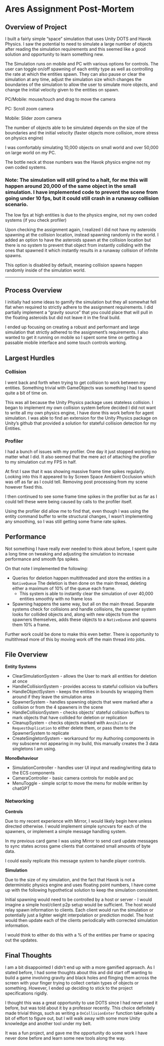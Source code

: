 # Ares Assignment Post-Mortem

## Overview of Project

I built a fairly simple “space” simulation that uses Unity DOTS and Havok Physics. I saw the potential to need to simulate a large number of objects after reading the simulation requirements and this seemed like a good solution and opportunity to learn something new.

The Simulation runs on mobile and PC with various options for controls. The user can toggle on/off spawning of each entity type as well as controlling the rate at which the entities spawn. They can also pause or clear the simulation at any time, adjust the simulation size which changes the boundaries of the simulation to allow the user to simulate more objects, and change the initial velocity given to the entities on spawn.

PC/Mobile: mouse/touch and drag to move the camera

PC: Scroll zoom camera

Mobile: Slider zoom camera

The number of objects able to be simulated depends on the size of the boundaries and the initial velocity (faster objects more collision, more stress on physics engine) 

I was comfortably simulating 10,000 objects on small world and over 50,000 on large world on my PC.

The bottle neck at those numbers was the Havok physics engine not my own coded systems.

### Note: The simulation will still grind to a halt, for me this will happen around 20,000 of the same object in the small simulation. I have implemented code to prevent the scene from going under 10 fps, but it could still crash in a runaway collision scenario.

The low fps at high entities is due to the physics engine, not my own coded systems (if you check profiler)

Upon checking the assignment again, I realized I did not have my asteroids spawning at the collision location, instead spawning randomly in the world. I added an option to have the asteroids spawn at the collision location but there is no system to prevent that object from instantly colliding with the ones that spawned it which instantly results in a runaway collision of infinite spawns. 

This option is disabled by default, meaning collision spawns happen randomly inside of the simulation world.

---

## Process Overview

I initially had some ideas to gamify the simulation but they all somewhat fell flat when required to strictly adhere to the assignment requirements. I did partially implement a “gravity source” that you could place that will pull in the floating asteroids but did not leave it in the final build.

I ended up focusing on creating a robust and performant and large simulation that strictly adhered to the assignment’s requirements. I also wanted to get it running on mobile so I spent some time on getting a passable mobile interface and some touch controls working.

## Largest Hurdles

### Collision

I went back and forth when trying to get collision to work between my entities. Something trivial with GameObjects was something I had to spend quite a bit of time on. 

This was all because the Unity Physics package uses stateless collision. I began to implement my own collision system before decided I did not want to write all my own physics engine, I have done this work before for agent simulation. I was able to find an extension for the Unity Physics package on Unity’s github that provided a solution for stateful collision detection for my Entities.

### Profiler

I had a bunch of issues with my profiler. One day it just stopped working no matter what I did. It also seemed that the mere act of attaching the profiler to my simulation cut my FPS in half. 

At first I saw that it was showing massive frame time spikes regularly. Looking into this it appeared to by Screen Space Ambient Occlusion which was off as far as I could tell. Removing post processing from my scene however fixed this.

I then continued to see some frame time spikes in the profiler but as far as I could tell these were being caused by calls to the profiler itself.

Using the profiler did allow me to find that, even though I was using the entity command buffer to write structural changes, I wasn’t implementing any smoothing, so I was still getting some frame rate spikes.

## Performance

Not something I have really ever needed to think about before, I spent quite a long time on tweaking and adjusting the simulation to increase performance and smooth fps spikes.

On that note I implemented the following:

- Queries for deletion happen multithreaded and store the entities in a `NativeQueue` The deletion is then done on the main thread, deleting either a maximum of 10% of the queue each frame.
    - This system is able to instantly clear the simulation of over 40,000 entities smoothly with no frame loss
- Spawning happens the same way, but all on the main thread. Separate systems check for collisions and handle collisions, the spawner system looks for collided objects and, along with new objects from the spawners themselves, adds these objects to a `NativeQueue` and spawns them 10% a frame.

Further work could be done to make this even better. There is opportunity to multithread more of this by moving work off the main thread into jobs.

## File Overview

**Entity Systems**

- ClearSimulationSystem - allows the User to mark all entities for deletion at once
- HandleCollisionSystem - provides access to stateful collision via buffers
- HandleObjectSystem - keeps the entities in bounds by wrapping them around if they leave the simulation area
- SpawnerSystem - handles spawning objects that were marked after a collision or from the 4 spawners in the scene
- HandleCollisionSystem - checks objects’ stateful collision buffers to mark objects that have collided for deletion or replication
- CleanupSystem - checks objects marked with `Annihilate` or `RequestDuplication` to either delete them, or pass them to the SpawnerSystem to replicate
- CreateSingletonSystem - workaround for my Authoring components in my subscene not appearing in my build, this manually creates the 3 data singletons I am using.

**MonoBehaviour**

- SimulationController - handles user UI input and reading/writing data to the ECS components
- CameraController - basic camera controls for mobile and pc
- MenuToggle - simple script to move the menu for mobile written by chatGPT

### Networking

**Controls**

Due to my recent experience with Mirror, I would likely begin here unless directed otherwise. I would implement simple syncvars for each of the spawners, or implement a simple message handling system. 

In my previous card game I was using Mirror to send card update messages to sync states across game clients that contained small amounts of byte data. 

I could easily replicate this message system to handle player controls.

**Simulation**

Due to the size of my simulation, and the fact that Havok is not a deterministic physics engine and uses floating point numbers, I have come up with the following hypothetical solution to keep the simulation consistent.

Initial spawning would need to be controlled by a host or server - I would imagine a simple host/client p2p setup would be sufficient. The host would relay spawn information to clients. Each client would run the simulation or potentially just a lighter weight interpolation or prediction model. The host would then update each of the clients periodically with corrected simulation information.

I would think to either do this with a % of the entities per frame or spacing out the updates.

## Final Thoughts

I am a bit disappointed I didn’t end up with a more gamified approach. As I stated before, I had some thoughts about this and did start off wanting to build a game involving gravity and black holes and flinging them across the screen with your finger trying to collect certain types of objects or something. However, I ended up deciding to stick to the project specifications rigidly. 

I thought this was a great opportunity to use DOTS since I had never used it before, but was told about it by a professor recently. This choice definitely made trivial things, such as writing a `OnCollisionEnter` function take quite a bit of effort to figure out, but I will walk away with some more Unity knowledge and another tool under my belt. 

It was a fun project, and gave me the opportunity do some work I have never done before and learn some new tools along the way.
